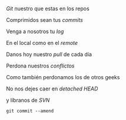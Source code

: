 *Git* nuestro que estas en los repos 

Comprimidos sean tus *commits*

Venga a nosotros tu *log*

En el local como en el *remote*

Danos hoy nuestro *pull* de cada día

Perdona nuestros *conflictos*

Como también perdonamos los de otros geeks 

No nos dejes caer en *detached HEAD*

y líbranos de *SVN*

`git commit --amend`
